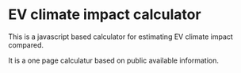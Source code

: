 
# EV climate impact calculator

This is a javascript based calculator for estimating EV climate impact compared.

It is a one page calculatur based on public available information.

